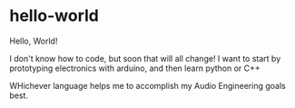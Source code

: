 # hello-world
Hello, World!

I don't know how to code, but soon that will all change!
I want to start by prototyping electronics with arduino, and then learn python or C++

WHichever language helps me to accomplish my Audio Engineering goals best.
